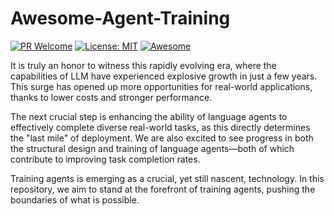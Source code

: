 # Awesome-Agent-Training
[![PR Welcome](https://img.shields.io/badge/PRs-welcome-brightgreen)](https://github.com/bruno686/Awesome-Agent-Training/pulls)
[![License: MIT](https://img.shields.io/badge/License-MIT-yellow.svg)](LICENSE)
[![Awesome](https://awesome.re/badge.svg)](https://awesome.re)

It is truly an honor to witness this rapidly evolving era, where the capabilities of LLM have experienced explosive growth in just a few years. This surge has opened up more opportunities for real-world applications, thanks to lower costs and stronger performance.

The next crucial step is enhancing the ability of language agents to effectively complete diverse real-world tasks, as this directly determines the "last mile" of deployment. We are also excited to see progress in both the structural design and training of language agents—both of which contribute to improving task completion rates.

Training agents is emerging as a crucial, yet still nascent, technology. In this repository, we aim to stand at the forefront of training agents, pushing the boundaries of what is possible.